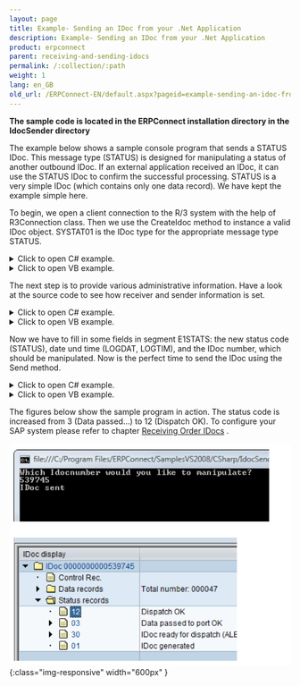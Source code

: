 ```yaml
---
layout: page
title: Example- Sending an IDoc from your .Net Application
description: Example- Sending an IDoc from your .Net Application
product: erpconnect
parent: receiving-and-sending-idocs
permalink: /:collection/:path
weight: 1
lang: en_GB
old_url: /ERPConnect-EN/default.aspx?pageid=example-sending-an-idoc-from-your-net-application
---
```


**The sample code is located in the ERPConnect installation directory in the IdocSender directory**

The example below shows a sample console program that sends a STATUS IDoc. This message type (STATUS) is designed for manipulating a status of another outbound IDoc. If an external application received an IDoc, it can use the STATUS IDoc to confirm the successful processing. STATUS is a very simple IDoc (which contains only one data record). We have kept the example simple here.

To begin, we open a client connection to the R/3 system with the help of R3Connection class. Then we use the CreateIdoc method to instance a valid IDoc object. SYSTAT01 is the IDoc type for the appropriate message type STATUS. 


<details>
<summary>Click to open C# example.</summary>
{% highlight csharp %}
static void Main(string[] args)  
{  
    using (R3Connection con = new 
        R3Connection("hamlet",11,"Theobald","pw","DE","800"))
    {
       con.Open(false);  
        
       Console.WriteLine(  
          "Which IDocnumber would you like to manipulate?");  
       string IdocNo = Console.ReadLine();  
        
       Idoc i = con.CreateIdoc("SYSTAT01",""); 
        
       (...)
   }
{% endhighlight %}
</details>

<details>
<summary>Click to open VB example.</summary>
{% highlight visualbasic %}
Sub Main(ByVal args() As String) 
   Using con As R3Connection = New R3Connection("hamlet", _ 
      11, "Theobald", "pw", "DE", "800") 
   con.Open(False) 
  
   Console.WriteLine( _ 
      "Which Idocnumber would you like to manipulate?") 
  
   Dim IdocNo As String = Console.ReadLine() 
  
   Dim i As Idoc = con.CreateIdoc("SYSTAT01", "")
  
   (...)
{% endhighlight %}
</details>

The next step is to provide various administrative information. Have a look at the source code to see how receiver and sender information is set. 

<details>
<summary>Click to open C# example.</summary>
{% highlight csharp %}
// Fill Message Type 
i.MESTYP = "STATUS"; 
  
// Fill Information about IDoc Reciever 
i.RCVPRN = "PT4_800"; // Partner number 
i.RCVPRT = "LS"; // Partner type 
  
// Fill information about idoc sender 
i.SNDPOR = "ERPCONNECT"; // Partner port 
i.SNDPRN = "ERPCONNECT"; // Partner number 
i.SNDPRT = "LS"; // Partner type
  
(...)
{% endhighlight %}
</details>

<details>
<summary>Click to open VB example.</summary>
{% highlight visualbasic %}
' Fill Message Type 
i.MESTYP = "STATUS" 
  
' Fill Information about IDoc Reciever 
i.RCVPRN = "PT4_800" ' Partner number 
i.RCVPRT = "LS" ' Partner type 
  
' Fill information about idoc sender 
i.SNDPOR = "ERPCONNECT" ' Partner port 
i.SNDPRN = "ERPCONNECT" ' Partner number 
i.SNDPRT = "LS" ' Partner type
  
(...)
{% endhighlight %}
</details>

Now we have to fill in some fields in segment E1STATS: the new status code (STATUS), date und time (LOGDAT, LOGTIM), and the IDoc number, which should be manipulated. Now is the perfect time to send the IDoc using the Send method.

<details>
<summary>Click to open C# example.</summary>
{% highlight csharp %}
// Fill the right fields in the segments 
i.Segments["E1STATS",0].Fields["LOGDAT"].FieldValue = "20060101"; 
i.Segments["E1STATS",0].Fields["LOGTIM"].FieldValue = "152301"; 
i.Segments["E1STATS",0].Fields["STATUS"].FieldValue = "12"; 
i.Segments["E1STATS",0].Fields["DOCNUM"].FieldValue = IdocNo; 
  
i.Send(); 
Console.WriteLine("IDoc sent"); 
Console.ReadLine();
{% endhighlight %}
</details>

<details>
<summary>Click to open VB example.</summary>
{% highlight visualbasic %}
' Fill the right fields in the segments 
i.Segments("E1STATS", 0).Fields("LOGDAT").FieldValue = _ "20060101" 
i.Segments("E1STATS", 0).Fields("LOGTIM").FieldValue = "152301"
i.Segments("E1STATS", 0).Fields("STATUS").FieldValue = "12" 
i.Segments("E1STATS", 0).Fields("DOCNUM").FieldValue = IdocNo 
  
i.Send() 
  
Console.WriteLine("IDoc sent") 
Console.ReadLine()
{% endhighlight %}
</details>

The figures below show the sample program in action. The status code is increased from 3 (Data passed...) to 12 (Dispatch OK). To configure your SAP system please refer to chapter [Receiving Order IDocs](./example-receiving-an-idoc) .

![SAP-Send-IDoc-001](/img/content/SAP-Send-IDoc-001.png){:class="img-responsive" width="600px" }